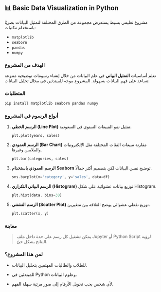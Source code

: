 ## 📊 Basic Data Visualization in Python

مشروع تعليمي بسيط يستعرض مجموعة من الطرق المختلفة لتمثيل البيانات بصريًا باستخدام مكتبات:

* `matplotlib`
* `seaborn`
* `pandas`
* `numpy`



### الهدف من المشروع

تعلم أساسيات **التمثيل البياني** في علم البيانات من خلال إنشاء رسومات توضيحية متنوعة تساعد على فهم البيانات بسهولة. المشروع موجه للمبتدئين في مجال تحليل البيانات.



### المتطلبات

```bash
pip install matplotlib seaborn pandas numpy
```



### أنواع الرسوم في المشروع

1. **الرسم الخطي (Line Plot)**
   تمثيل نمو المبيعات السنوي في السعودية.

   ```python
   plt.plot(years, sales)
   ```

2. **الرسم العمودي (Bar Chart)**
   مقارنة مبيعات الفئات المختلفة مثل الإلكترونيات والملابس وغيرها.

   ```python
   plt.bar(categories, sales)
   ```

3. **الرسم العمودي باستخدام Seaborn**
   توضيح نفس البيانات لكن بتصميم أكثر جمالًا.

   ```python
   sns.barplot(x='category', y='sales', data=df)
   ```

4. **الرسم البياني التكراري (Histogram)**
   توزيع بيانات عشوائية على شكل Histogram.

   ```python
   plt.hist(data, bins=30)
   ```

5. **الرسم التشتتي (Scatter Plot)**
   توزيع نقطي عشوائي يوضح العلاقة بين متغيرين.

   ```python
   plt.scatter(x, y)
   ```



### معاينة

> يمكن تشغيل كل رسم على حدة داخل ملف Jupyter أو Python Script لرؤية النتائج بشكل حيّ.



### لمن هذا المشروع؟

* للطلاب والطالبات المهتمين بتحليل البيانات.
  
* للمبتدئين في Python وعلوم البيانات.
  
* لأي شخص يحب تحويل الأرقام إلى صور مرئية سهلة الفهم.
